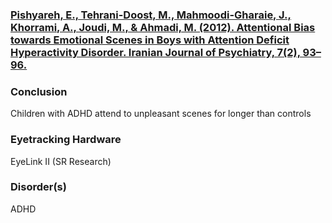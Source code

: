 ### [Pishyareh, E., Tehrani-Doost, M., Mahmoodi-Gharaie, J., Khorrami, A., Joudi, M., & Ahmadi, M. (2012). Attentional Bias towards Emotional Scenes in Boys with Attention Deficit Hyperactivity Disorder. Iranian Journal of Psychiatry, 7(2), 93–96.](https://www.ncbi.nlm.nih.gov/pmc/articles/PMC3428644/)
### Conclusion
Children with ADHD attend to unpleasant scenes for longer than controls
### Eyetracking Hardware
EyeLink II (SR Research)
### Disorder(s)
ADHD